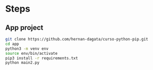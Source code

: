 # Steps

## App project
```sh
git clone https://github.com/hernan-dagata/curso-python-pip.git
cd app
python3 -m venv env
source env/bin/activate
pip3 install -r requirements.txt
python main2.py
```

